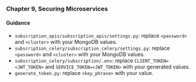 ### Chapter 9, Securing Microservices

#### Guidance
- `subscription_apis/subscription_apis/settings.py`: replace `<password>` and `<cluster>` with your MongoDB values.
- `subscription_celery/subscription_celery/settings.py`: replace `<password>` and `<cluster>` with your MongoDB values.
- `subscription_celery/subscription/.env`: replace `CLIENT_TOKEN=<JWT_TOKEN>` and `SERVICE_TOKEN=<JWT_TOKEN>` with your generated values.
- `generate_token.py`: replace `<key_phrase>` with your value.
